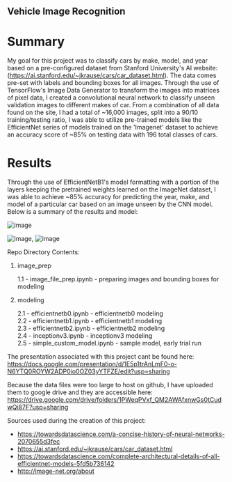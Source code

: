 ## Vehicle Image Recognition

# Summary
 
My goal for this project was to classify cars by make, model, and year based on a pre-configured dataset from Stanford University's AI website: (https://ai.stanford.edu/~jkrause/cars/car_dataset.html). The data comes pre-set with labels and bounding boxes for all images. Through the use of TensorFlow's Image Data Generator to transform the images into matrices of pixel data, I created a convolutional neural network to classify unseen validation images to different makes of car. From a combination of all data found on the site, I had a total of ~16,000 images, split into a 90/10 training/testing ratio, I was able to utilize pre-trained models like the EfficientNet series of models trained on the 'Imagenet' dataset to achieve an accuracy score of ~85% on testing data with 196 total classes of cars.


# Results

Through the use of EfficientNetB1's model formatting with a portion of the layers keeping the pretrained weights learned on the ImageNet dataset, I was able to achieve ~85% accuracy for predicting the year, make, and model of a particular car based on an image unseen by the CNN model. Below is a summary of the results and model:


![image](https://user-images.githubusercontent.com/42257654/112686101-b6202100-8e32-11eb-8a32-e6f91d309fb9.png)


![image](https://user-images.githubusercontent.com/42257654/112685958-82dd9200-8e32-11eb-8d61-c461555069dd.png), ![image](https://user-images.githubusercontent.com/42257654/112686052-a4d71480-8e32-11eb-9d77-1ed97efcfbac.png)




Repo Directory Contents:

  
1) image_prep

   1.1 - image_file_prep.ipynb - preparing images and bounding boxes for modeling


2) modeling

   2.1 - efficientnetb0.ipynb - efficientnetb0 modeling \
   2.2 - efficientnetb1.ipynb - efficientnetb1 modeling \
   2.3 - efficientnetb2.ipynb - efficientnetb2 modeling \
   2.4 - inceptionv3.ipynb - inceptionv3 modeling \
   2.5 - simple_custom_model.ipynb - sample model, early trial run
 
The presentation associated with this project cant be found here:                                        
https://docs.google.com/presentation/d/1E5p1trAnLmF0-o-N6YTQ0ROYW2ADP0io0OZ03yYTFZE/edit?usp=sharing

Because the data files were too large to host on github, I have uploaded them to google drive and they are accessible here:
https://drive.google.com/drive/folders/1PWeqPVxf_QM2AWAfxnwGs0tCudwQi87F?usp=sharing

Sources used during the creation of this project:

- https://towardsdatascience.com/a-concise-history-of-neural-networks-2070655d3fec
- https://ai.stanford.edu/~jkrause/cars/car_dataset.html
- https://towardsdatascience.com/complete-architectural-details-of-all-efficientnet-models-5fd5b736142
- http://image-net.org/about

